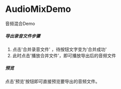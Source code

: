 # AudioMixDemo
音频混合Demo

##### 导出录音文件步骤
1. 点击'合并录音文件' ，待按钮文字变为'合并成功'
2. 此时点击'播放合并文件'，即可播放导出后的音频文件

##### 预览
点击'预览'按钮即可直接预览要导出的音频文件。
